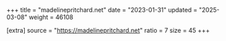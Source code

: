 +++
title = "madelinepritchard.net"
date = "2023-01-31"
updated = "2025-03-08"
weight = 46108

[extra]
source = "https://madelinepritchard.net"
ratio = 7
size = 45
+++
